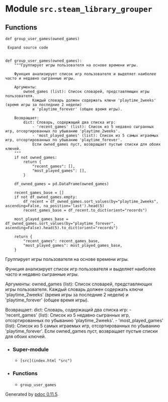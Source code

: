 # Module `src.steam_library_grouper`

## Functions

` def group_user_games(owned_games) `

     Expand source code
    
    
    def group_user_games(owned_games):
        """Группирует игры пользователя на основе времени игры.
    
        Функция анализирует список игр пользователя и выделяет наиболее часто и недавно сыгранные игры.
    
        Аргументы:
            owned_games (list): Список словарей, представляющих игры пользователя.
                Каждый словарь должен содержать ключи 'playtime_2weeks' (время игры за последние 2 недели)
                и 'playtime_forever' (общее время игры).
    
        Возвращает:
            dict: Словарь, содержащий два списка игр:
                - 'recent_games' (list): Список из 5 недавно сыгранных игр, отсортированных по убыванию 'playtime_2weeks'.
                - 'most_played_games' (list): Список из 5 самых играемых игр, отсортированных по убыванию 'playtime_forever'.
                Если owned_games пуст, возвращает пустые списки для обоих ключей.
        """
        if not owned_games:
            return {
                "recent_games": [],
                "most_played_games": [],
            }
    
        df_owned_games = pd.DataFrame(owned_games)
    
        recent_games_base = []
        if not df_owned_games.empty:
            df_recent = df_owned_games.sort_values(by="playtime_2weeks", ascending=False, na_position='last').head(5)
            recent_games_base = df_recent.to_dict(orient="records")
    
        most_played_games_base = df_owned_games.sort_values(by="playtime_forever", ascending=False).head(5).to_dict(orient="records")
    
        return {
            "recent_games": recent_games_base,
            "most_played_games": most_played_games_base,
        }

Группирует игры пользователя на основе времени игры.

Функция анализирует список игр пользователя и выделяет наиболее часто и
недавно сыгранные игры.

Аргументы: owned_games (list): Список словарей, представляющих игры
пользователя. Каждый словарь должен содержать ключи 'playtime_2weeks' (время
игры за последние 2 недели) и 'playtime_forever' (общее время игры).

Возвращает: dict: Словарь, содержащий два списка игр: \- 'recent_games'
(list): Список из 5 недавно сыгранных игр, отсортированных по убыванию
'playtime_2weeks'. \- 'most_played_games' (list): Список из 5 самых играемых
игр, отсортированных по убыванию 'playtime_forever'. Если owned_games пуст,
возвращает пустые списки для обоих ключей.

  * ### Super-module

    * `[src](index.html "src")`
  * ### Functions

    * `group_user_games`

Generated by [pdoc 0.11.5](https://pdoc3.github.io/pdoc "pdoc: Python API
documentation generator").

